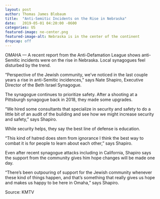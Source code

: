 ```yaml
---
layout: post
author: Thomas James Blobaum 
title:  "Anti-Semitic Incidents on the Rise in Nebraska"
date:   2019-05-01 04:20:00 -0600
categories: US
featured-image: ne-center.png
featured-image-alt: Nebraska is in the center of the continent 
dropcap: off 
---
```

OMAHA — A recent report from the Anti-Defamation League shows anti-Semitic incidents were on the rise in Nebraska. Local synagogues feel disturbed by the trend. 

“Perspective of the Jewish community, we’ve noticed in the last couple years a rise in anti-Semitic incidences,” says Nate Shapiro, Executive Director of the Beth Israel Synagogue.

The synagogue continues to prioritize safety. After a shooting at a Pittsburgh synagogue back in 2018, they made some upgrades. 

“We hired some consultants that specialize in security and safety to do a little bit of an audit of the building and see how we might increase security and safety,” says Shapiro.

While security helps, they say the best line of defense is education. 

“This kind of hatred does stem from ignorance I think the best way to combat it is for people to learn about each other,” says Shapiro.

Even after recent synagogue attacks including in California, Shapiro says the support from the community gives him hope changes will be made one day. 

“There’s been outpouring of support for the Jewish community whenever these kind of things happen, and that’s something that really gives us hope and makes us happy to be here in Omaha,” says Shapiro. 

Source: KMTV

<a href="https://www.3newsnow.com/news/local-news/anti-semitic-incidents-on-the-rise-in-nebraska" data-iframely-url></a>


